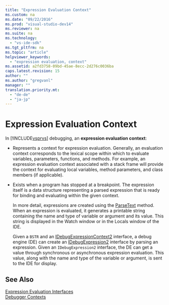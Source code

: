 ```yaml
---
title: "Expression Evaluation Context"
ms.custom: na
ms.date: "09/22/2016"
ms.prod: "visual-studio-dev14"
ms.reviewer: na
ms.suite: na
ms.technology: 
  - "vs-ide-sdk"
ms.tgt_pltfrm: na
ms.topic: "article"
helpviewer_keywords: 
  - "expression evaluation, context"
ms.assetid: a2fd3758-09bd-45ae-8ecc-2d276c0036ba
caps.latest.revision: 15
author: ""
ms.author: "gregvanl"
manager: ""
translation.priority.mt: 
  - "de-de"
  - "ja-jp"
---
```

# Expression Evaluation Context
In [!INCLUDE[vsprvs](../vs140/includes/vsprvs_md.md)] debugging, an **expression evaluation context**:  
  
-   Represents a context for expression evaluation. Generally, an evaluation context corresponds to the lexical scope within which to evaluate variables, parameters, functions, and methods. For example, an expression evaluation context associated with a stack frame will provide the context for evaluating local variables, method parameters, and class members (if applicable).  
  
-   Exists when a program has stopped at a breakpoint. The expression itself is a data structure representing a parsed expression that is ready for binding and evaluating within the given context.  
  
     In more detail, expressions are created using the [ParseText](../vs140/idebugexpressioncontext2--parsetext.md) method. When an expression is evaluated, it generates a printable string containing the name and type of variable or argument and its value. This string is displayed in the Watch window or in the Locals window of the IDE.  
  
     Given a `BSTR` and an [IDebugExpressionContext2](../vs140/idebugexpressioncontext2.md) interface, a debug engine (DE) can create an [IDebugExpression2](../vs140/idebugexpression2.md) interface by parsing an expression. Given an `IDebugExpression2` interface, the DE can get a value through synchronous or asynchronous expression evaluation. This value, along with the name and type of the variable or argument, is sent to the IDE for display.  
  
## See Also  
 [Expression Evaluation Interfaces](../vs140/expression-evaluation-interfaces.md)   
 [Debugger Contexts](../vs140/debugger-contexts.md)